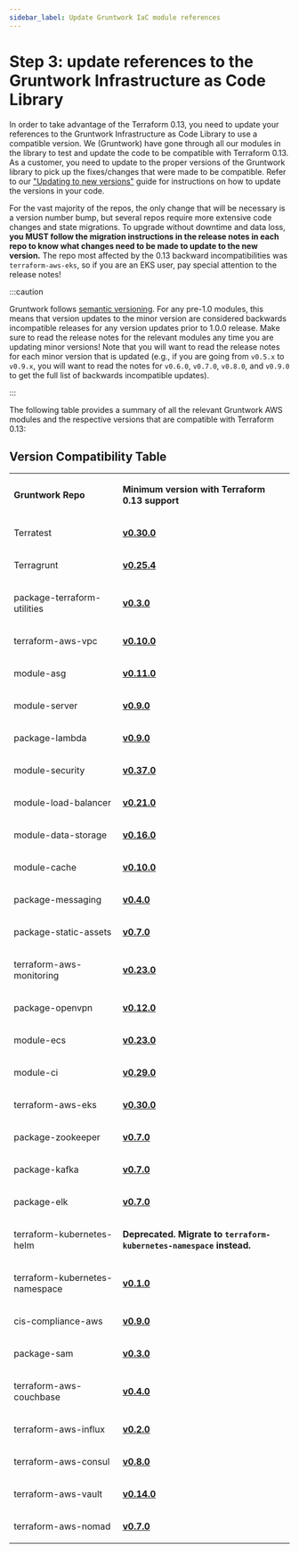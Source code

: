 ```yaml
---
sidebar_label: Update Gruntwork IaC module references
---
```


# Step 3: update references to the Gruntwork Infrastructure as Code Library

In order to take advantage of the Terraform 0.13, you need to update your references to the Gruntwork
Infrastructure as Code Library to use a compatible version. We (Gruntwork) have gone through all our modules in the
library to test and update the code to be compatible with Terraform 0.13. As a customer, you need to update to
the proper versions of the Gruntwork library to pick up the fixes/changes that were made to be compatible. Refer to our ["Updating to new versions"](/docs/guides/working-with-code/versioning#updating-to-new-versions) guide for instructions on how to update the
versions in your code.

For the vast majority of the repos, the only change that will be necessary is a version number bump, but several repos
require more extensive code changes and state migrations. To upgrade without downtime and data loss, **you MUST follow
the migration instructions in the release notes in each repo to know what changes need to be made to update to the new
version.** The repo most affected by the 0.13 backward incompatibilities was `terraform-aws-eks`, so if you are an EKS
user, pay special attention to the release notes!

:::caution

Gruntwork follows [semantic
versioning](/docs/guides/working-with-code/versioning#semantic-versioning).
For any pre-1.0 modules, this means that version updates to the minor version
are considered backwards incompatible releases for any version updates prior to
1.0.0 release. Make sure to read the release notes for the relevant modules any
time you are updating minor versions! Note that you will want to read the
release notes for each minor version that is updated (e.g., if you are going
from `v0.5.x` to `v0.9.x`, you will want to read the notes for `v0.6.0`,
`v0.7.0`, `v0.8.0`, and `v0.9.0` to get the full list of backwards incompatible
updates).

:::

The following table provides a summary of all the relevant Gruntwork AWS modules and the respective versions that are
compatible with Terraform 0.13:

## Version Compatibility Table

<table>
<colgroup>
<col />
<col />
</colgroup>
<tbody>
<tr className="odd">
<td><p><strong>Gruntwork Repo</strong></p></td>
<td><p><strong>Minimum version with Terraform 0.13 support</strong></p></td>
</tr>
<tr className="even">
<td><p>Terratest</p></td>
<td><p><strong><a href="https://github.com/gruntwork-io/terratest/releases/tag/v0.30.0">v0.30.0</a></strong></p></td>
</tr>
<tr className="odd">
<td><p>Terragrunt</p></td>
<td><p><strong><a href="https://github.com/gruntwork-io/terragrunt/releases/tag/v0.25.4">v0.25.4</a></strong></p></td>
</tr>
<tr className="even">
<td><p>package-terraform-utilities</p></td>
<td><p><strong><a href="https://github.com/gruntwork-io/package-terraform-utilities/releases/tag/v0.3.0">v0.3.0</a></strong></p></td>
</tr>
<tr className="odd">
<td><p>terraform-aws-vpc</p></td>
<td><p><strong><a href="https://github.com/gruntwork-io/terraform-aws-vpc/releases/tag/v0.10.0">v0.10.0</a></strong></p></td>
</tr>
<tr className="even">
<td><p>module-asg</p></td>
<td><p><strong><a href="https://github.com/gruntwork-io/module-asg/releases/tag/v0.11.0">v0.11.0</a></strong></p></td>
</tr>
<tr className="odd">
<td><p>module-server</p></td>
<td><p><strong><a href="https://github.com/gruntwork-io/module-server/releases/tag/v0.9.0">v0.9.0</a></strong></p></td>
</tr>
<tr className="even">
<td><p>package-lambda</p></td>
<td><p><strong><a href="https://github.com/gruntwork-io/package-lambda/releases/tag/v0.9.0">v0.9.0</a></strong></p></td>
</tr>
<tr className="odd">
<td><p>module-security</p></td>
<td><p><strong><a href="https://github.com/gruntwork-io/module-security/releases/tag/v0.37.0">v0.37.0</a></strong></p></td>
</tr>
<tr className="even">
<td><p>module-load-balancer</p></td>
<td><p><strong><a href="https://github.com/gruntwork-io/module-load-balancer/releases/tag/v0.21.0">v0.21.0</a></strong></p></td>
</tr>
<tr className="odd">
<td><p>module-data-storage</p></td>
<td><p><strong><a href="https://github.com/gruntwork-io/module-data-storage/releases/tag/v0.16.0">v0.16.0</a></strong></p></td>
</tr>
<tr className="even">
<td><p>module-cache</p></td>
<td><p><strong><a href="https://github.com/gruntwork-io/module-cache/releases/tag/v0.10.0">v0.10.0</a></strong></p></td>
</tr>
<tr className="odd">
<td><p>package-messaging</p></td>
<td><p><strong><a href="https://github.com/gruntwork-io/package-messaging/releases/tag/v0.4.0">v0.4.0</a></strong></p></td>
</tr>
<tr className="even">
<td><p>package-static-assets</p></td>
<td><p><strong><a href="https://github.com/gruntwork-io/package-static-assets/releases/tag/v0.7.0">v0.7.0</a></strong></p></td>
</tr>
<tr className="odd">
<td><p>terraform-aws-monitoring</p></td>
<td><p><strong><a href="https://github.com/gruntwork-io/terraform-aws-monitoring/releases/tag/v0.23.0">v0.23.0</a></strong></p></td>
</tr>
<tr className="even">
<td><p>package-openvpn</p></td>
<td><p><strong><a href="https://github.com/gruntwork-io/package-openvpn/releases/tag/v0.12.0">v0.12.0</a></strong></p></td>
</tr>
<tr className="odd">
<td><p>module-ecs</p></td>
<td><p><strong><a href="https://github.com/gruntwork-io/module-ecs/releases/tag/v0.23.0">v0.23.0</a></strong></p></td>
</tr>
<tr className="even">
<td><p>module-ci</p></td>
<td><p><strong><a href="https://github.com/gruntwork-io/module-ci/releases/tag/v0.29.0">v0.29.0</a></strong></p></td>
</tr>
<tr className="odd">
<td><p>terraform-aws-eks</p></td>
<td><p><strong><a href="https://github.com/gruntwork-io/terraform-aws-eks/releases/tag/v0.30.0">v0.30.0</a></strong></p></td>
</tr>
<tr className="even">
<td><p>package-zookeeper</p></td>
<td><p><strong><a href="https://github.com/gruntwork-io/package-zookeeper/releases/tag/v0.7.0">v0.7.0</a></strong></p></td>
</tr>
<tr className="odd">
<td><p>package-kafka</p></td>
<td><p><strong><a href="https://github.com/gruntwork-io/package-kafka/releases/tag/v0.7.0">v0.7.0</a></strong></p></td>
</tr>
<tr className="even">
<td><p>package-elk</p></td>
<td><p><strong><a href="https://github.com/gruntwork-io/package-elk/releases/tag/v0.7.0">v0.7.0</a></strong></p></td>
</tr>
<tr className="odd">
<td><p>terraform-kubernetes-helm</p></td>
<td><p><strong>Deprecated. Migrate to <code>terraform-kubernetes-namespace</code> instead.</strong></p></td>
</tr>
<tr className="even">
<td><p>terraform-kubernetes-namespace</p></td>
<td><p><strong><a href="https://github.com/gruntwork-io/terraform-kubernetes-namespace/releases/tag/v0.1.0">v0.1.0</a></strong></p></td>
</tr>
<tr className="odd">
<td><p>cis-compliance-aws</p></td>
<td><p><strong><a href="https://github.com/gruntwork-io/cis-compliance-aws/releases/tag/v0.9.0">v0.9.0</a></strong></p></td>
</tr>
<tr className="even">
<td><p>package-sam</p></td>
<td><p><strong><a href="https://github.com/gruntwork-io/package-sam/releases/tag/v0.3.0">v0.3.0</a></strong></p></td>
</tr>
<tr className="odd">
<td><p>terraform-aws-couchbase</p></td>
<td><p><strong><a href="https://github.com/gruntwork-io/terraform-aws-couchbase/releases/tag/v0.4.0">v0.4.0</a></strong></p></td>
</tr>
<tr className="even">
<td><p>terraform-aws-influx</p></td>
<td><p><strong><a href="https://github.com/gruntwork-io/terraform-aws-influx/releases/tag/v0.2.0">v0.2.0</a></strong></p></td>
</tr>
<tr className="odd">
<td><p>terraform-aws-consul</p></td>
<td><p><strong><a href="https://github.com/hashicorp/terraform-aws-consul/releases/tag/v0.8.0">v0.8.0</a></strong></p></td>
</tr>
<tr className="even">
<td><p>terraform-aws-vault</p></td>
<td><p><strong><a href="https://github.com/hashicorp/terraform-aws-vault/releases/tag/v0.14.0">v0.14.0</a></strong></p></td>
</tr>
<tr className="odd">
<td><p>terraform-aws-nomad</p></td>
<td><p><strong><a href="https://github.com/hashicorp/terraform-aws-nomad/releases/tag/v0.7.0">v0.7.0</a></strong></p></td>
</tr>
</tbody>
</table>


<!-- ##DOCS-SOURCER-START
{"sourcePlugin":"local-copier","hash":"3d36f6d104c93218baa8a6d4f4dcc960"}
##DOCS-SOURCER-END -->
